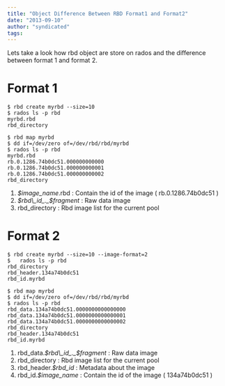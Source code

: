 ```yaml
---
title: "Object Difference Between RBD Format1 and Format2"
date: "2013-09-10"
author: "syndicated"
tags: 
---
```


Lets take a look how rbd object are store on rados and the difference between format 1 and format 2.

# Format 1

```
$ rbd create myrbd --size=10 
$ rados ls -p rbd      
myrbd.rbd
rbd_directory

$ rbd map myrbd
$ dd if=/dev/zero of=/dev/rbd/rbd/myrbd
$ rados ls -p rbd
myrbd.rbd
rb.0.1286.74b0dc51.000000000000
rb.0.1286.74b0dc51.000000000001
rb.0.1286.74b0dc51.000000000002
rbd_directory
```

1. _$image\_name_.rbd : Contain the id of the image ( rb.0.1286.74b0dc51 )
2. _$rbd\_id_._$fragment_ : Raw data image
3. rbd\_directory : Rbd image list for the current pool

# Format 2

```
$ rbd create myrbd --size=10 --image-format=2
$   rados ls -p rbd      
rbd_directory
rbd_header.134a74b0dc51
rbd_id.myrbd

$ rbd map myrbd
$ dd if=/dev/zero of=/dev/rbd/rbd/myrbd
$ rados ls -p rbd
rbd_data.134a74b0dc51.0000000000000000
rbd_data.134a74b0dc51.0000000000000001
rbd_data.134a74b0dc51.0000000000000002
rbd_directory
rbd_header.134a74b0dc51
rbd_id.myrbd
```

1. rbd\_data._$rbd\_id_._$fragment_ : Raw data image
2. rbd\_directory : Rbd image list for the current pool
3. rbd\_header._$rbd\_id_ : Metadata about the image
4. rbd\_id._$image\_name_ : Contain the id of the image ( 134a74b0dc51 )
